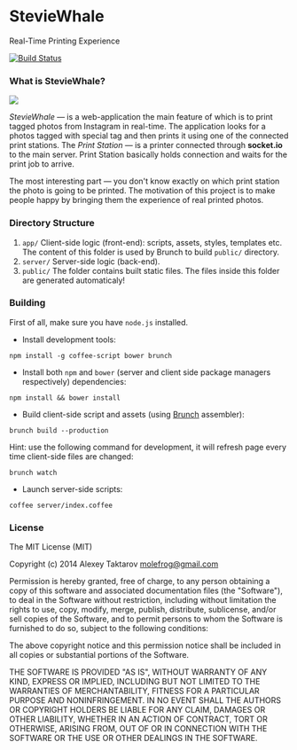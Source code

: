 # StevieWhale
Real-Time Printing Experience

[![Build Status](https://travis-ci.org/molefrog/steviewhale.svg?branch=api-testing)](https://travis-ci.org/molefrog/steviewhale)
### What is StevieWhale?

![](https://rawgithub.com/molefrog/steviewhale/master/app/assets/images/stevie-kid.svg)

_StevieWhale_ — is a web-application the main feature of which is to print tagged photos from Instagram in real-time. The application looks for a photos tagged with special tag and then prints it using one of the connected print stations. The _Print Station_ — is a printer connected through **socket.io** to the main server. Print Station basically holds connection and waits for the print job to arrive.

The most interesting part — you don't know exactly on which print station the photo is going to be printed. The motivation of this project is to make people happy by bringing them the experience of real printed photos.

### Directory Structure
 1. `app/` Client-side logic (front-end): scripts, assets, styles, templates etc. The content of this folder is used by Brunch to build `public/` directory.
 2. `server/` Server-side logic (back-end).
 3. `public/` The folder contains built static files. The files inside this folder are generated automaticaly!


### Building
First of all, make sure you have `node.js` installed.
 * Install development tools:
```
npm install -g coffee-script bower brunch
```
 * Install both `npm` and `bower` (server and client side package managers respectively) dependencies:
```
npm install && bower install
```
 * Build client-side script and assets (using [Brunch](brunch.io) assembler):
```
brunch build --production
```
Hint: use the following command for development, it will refresh page every time client-side files are changed:
```
brunch watch
```
 * Launch server-side scripts:
```
coffee server/index.coffee
```

### License
The MIT License (MIT)

Copyright (c) 2014 Alexey Taktarov molefrog@gmail.com

Permission is hereby granted, free of charge, to any person obtaining a copy
of this software and associated documentation files (the "Software"), to deal
in the Software without restriction, including without limitation the rights
to use, copy, modify, merge, publish, distribute, sublicense, and/or sell
copies of the Software, and to permit persons to whom the Software is
furnished to do so, subject to the following conditions:

The above copyright notice and this permission notice shall be included in all
copies or substantial portions of the Software.

THE SOFTWARE IS PROVIDED "AS IS", WITHOUT WARRANTY OF ANY KIND, EXPRESS OR
IMPLIED, INCLUDING BUT NOT LIMITED TO THE WARRANTIES OF MERCHANTABILITY,
FITNESS FOR A PARTICULAR PURPOSE AND NONINFRINGEMENT. IN NO EVENT SHALL THE
AUTHORS OR COPYRIGHT HOLDERS BE LIABLE FOR ANY CLAIM, DAMAGES OR OTHER
LIABILITY, WHETHER IN AN ACTION OF CONTRACT, TORT OR OTHERWISE, ARISING FROM,
OUT OF OR IN CONNECTION WITH THE SOFTWARE OR THE USE OR OTHER DEALINGS IN THE
SOFTWARE.
